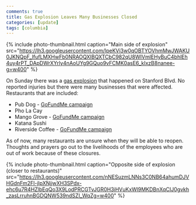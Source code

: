```yaml
---
comments: true
title: Gas Explosion Leaves Many Businesses Closed
categories: [update]
tags: [columbia]
---
```


{%
  include photo-thumbnail.html 
  caption="Main side of explosion"
  src="https://lh3.googleusercontent.com/lpeKVi3w0qOBTYOVhmMwJWAKU0JKNQpF_lfufLMXHwFb0NRAOQXIBQXTCbC982qU8WIVmlEHyBuC4bhlEh4uy4rPT_DApDWrXYrly4nAoUYg9GQuo9vFCMK0asE6_kIxzB8nanee-g=w400"
%}

On Sunday there was a [gas explosion](https://patch.com/maryland/columbia/gas-explosion-columbia-business-building-draws-emergency-crews) that happened on Stanford Blvd. No reported injuries but there were many businesses that were affected. Restaurants that are included:

* Pub Dog - [GoFundMe campaign](https://www.gofundme.com/f/pub-dog-staff-support-fund)
* Pho La Cay
* Mango Grove - [GoFundMe campaign](https://www.gofundme.com/f/bgawf-mango-grove-employee-support-fund)
* Katana Sushi
* Riverside Coffee - [GoFundMe campaign](https://www.gofundme.com/f/riverside-coffee-family)

As of now, many restaurants are unsure when they will be able to reopen. Thoughts and prayers go out to the livelihoods of the employees who are out of work because of these closures.

{%
  include photo-thumbnail.html 
  caption="Opposite side of explosion (closer to restaurants)"
  src="https://lh3.googleusercontent.com/nNESuzmLNNs3C0NB64ahumDJVHGdnFm2Fl-jlpXNjjwXH3SPdx-ehc6u7R4HZlbEqQo3X9LodPRCGTvJGR0H3iHVuKxWl9MKDBnXqCIJ0gvkh_zasLrruhnBGDQNW539ndSZI_WqZg=w400"
%}
